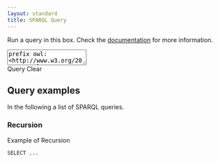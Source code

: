 ```yaml
---
layout: standard
title: SPARQL Query
---
```


Run a query in this box. Check the [documentation](docs) for more information.

<textarea id="mirror" data-lang="sparql-query">
prefix owl:<http://www.w3.org/2002/07/owl#>
prefix rdf:<http://www.w3.org/1999/02/22-rdf-syntax-ns#>
prefix rdfs:<http://www.w3.org/2000/01/rdf-schema#>
prefix woc:<http://rdf.webofcode.org/woc/>
prefix dbpedia:<http://dbpedia.org/resource/>
prefix woc:<http://rdf.webofcode.org/woc/>

# Get all methods in JDK8 with the keyword "math" in their description (javadoc)
SELECT *
FROM <http://data.codeontology.org/graph/jdk8>
WHERE {
 ?class a  woc:Class.
  ?method woc:declaredBy ?class.
  ?method a woc:Method.
  ?method rdfs:comment ?description.
  filter( regex(str(?description), "math"))
}
LIMIT 10
</textarea>

<div class="buttons">
	<a id="query" class="btn btn-primary">Query</a>
	<a id="clear" class="btn btn-info">Clear</a>
</div>

<div id="output"></div>

## Query examples
In the following a list of SPARQL queries.

### Recursion
Example of Recursion

```
SELECT ...
```



